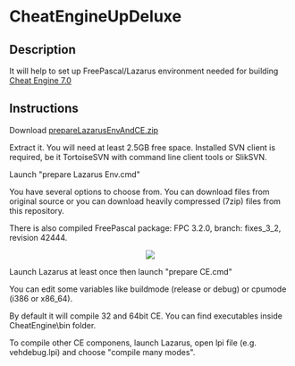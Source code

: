 # CheatEngineUpDeluxe

## Description
It will help to set up FreePascal/Lazarus environment needed for building [Cheat Engine 7.0](https://github.com/cheat-engine/cheat-engine)


## Instructions
Download [prepareLazarusEnvAndCE.zip](https://github.com/mgrinzPlayer/CheatEngineUpDeluxe/releases/latest)

Extract it. You will need at least 2.5GB free space. Installed SVN client is required, be it TortoiseSVN with command line client tools or SlikSVN.

Launch "prepare Lazarus Env.cmd"

You have several options to choose from. You can download files from original source or you can download heavily compressed (7zip) files from this repository.

There is also compiled FreePascal package: FPC 3.2.0, branch: fixes_3_2, revision 42444.


<p align="center">
<img src="https://github.com/mgrinzPlayer/CheatEngineUpDeluxe/raw/master/screenshot.png" />
</p>

Launch Lazarus at least once then launch "prepare CE.cmd"

You can edit some variables like buildmode (release or debug) or cpumode (i386 or x86_64).

By default it will compile 32 and 64bit CE. You can find executables inside CheatEngine\bin folder.

To compile other CE componens, launch Lazarus, open lpi file (e.g. vehdebug.lpi) and choose "compile many modes".
